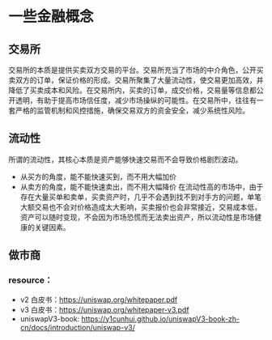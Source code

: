 # 一些金融概念

## 交易所

交易所的本质是提供买卖双方交易的平台。交易所充当了市场的中介角色，公开买卖双方的订单，保证价格的形成。交易所聚集了大量流动性，使交易更加高效，并降低了买卖成本和风险。在交易所内，买卖的订单，成交价格，交易量等信息都公开透明，有助于提高市场信任度，减少市场操纵的可能性。在交易所中，往往有一套严格的监管机制和风控措施，确保交易双方的资金安全，减少系统性风险。

## 流动性

所谓的流动性，其核心本质是资产能够快速交易而不会导致价格剧烈波动。

- 从买方的角度，能不能快速买到，而不用大幅加价
- 从卖方的角度，能不能快速卖出，而不用大幅降价
  在流动性高的市场中，由于存在大量买单和卖单，买卖资产时，几乎不会遇到找不到对手方的问题，单笔大额交易也不会对价格造成太大影响，买卖报价也会非常接近，交易成本低，资产可以随时变现，不会因为市场恐慌而无法卖出资产，所以流动性是市场健康的关键因素。

## 做市商

### resource：

- v2 白皮书：https://uniswap.org/whitepaper.pdf
- v3 白皮书：https://uniswap.org/whitepaper-v3.pdf
- uniswapV3-book: https://y1cunhui.github.io/uniswapV3-book-zh-cn/docs/introduction/uniswap-v3/
